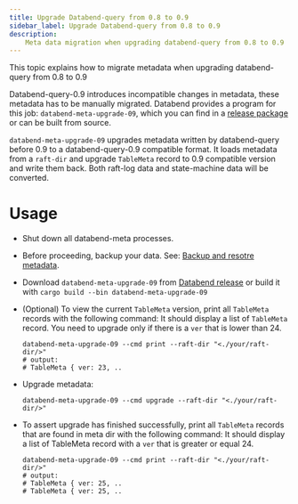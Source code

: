 ```yaml
---
title: Upgrade Databend-query from 0.8 to 0.9
sidebar_label: Upgrade Databend-query from 0.8 to 0.9 
description:
    Meta data migration when upgrading databend-query from 0.8 to 0.9
---
```


This topic explains how to migrate metadata when upgrading databend-query from 0.8 to 0.9

Databend-query-0.9 introduces incompatible changes in metadata, these metadata has to be manually migrated.
Databend provides a program for this job: `databend-meta-upgrade-09`, which you can find in a [release package](https://github.com/datafuselabs/databend/releases) or can be built from source.

`databend-meta-upgrade-09` upgrades metadata written by databend-query before 0.9 to a databend-query-0.9 compatible format.
It loads metadata from a `raft-dir` and upgrade `TableMeta` record to 0.9 compatible version and write them back.
Both raft-log data and state-machine data will be converted.

# Usage

- Shut down all databend-meta processes.

- Before proceeding, backup your data. See: [Backup and resotre metadata](../06-metasrv/30-metasrv-backup-restore.md).

- Download `databend-meta-upgrade-09` from [Databend release](https://github.com/datafuselabs/databend/releases)
  or build it with `cargo build --bin databend-meta-upgrade-09`

- (Optional) To view the current `TableMeta` version, print all `TableMeta` records with the following command:
  It should display a list of `TableMeta` record.
  You need to upgrade only if there is a `ver` that is lower than 24.

   ```text
   databend-meta-upgrade-09 --cmd print --raft-dir "<./your/raft-dir/>"
   # output:
   # TableMeta { ver: 23, ..
   ```
  
- Upgrade metadata:

  ```text
  databend-meta-upgrade-09 --cmd upgrade --raft-dir "<./your/raft-dir/>"
  ```

- To assert upgrade has finished successfully, print all `TableMeta` records that are found in meta dir with the following command:
  It should display a list of TableMeta record with a `ver` that is greater or equal 24.

   ```text
   databend-meta-upgrade-09 --cmd print --raft-dir "<./your/raft-dir/>"
   # output:
   # TableMeta { ver: 25, ..
   # TableMeta { ver: 25, ..
   ```
